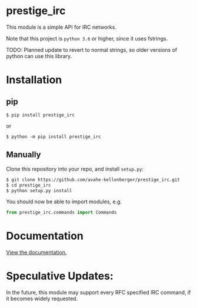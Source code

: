 # prestige_irc

This module is a simple API for IRC networks.

Note that this project is `python 3.6` or higher, since it uses fstrings.

TODO: Planned update to revert to normal strings, so older versions of python can use this library.

# Installation

## pip

`$ pip install prestige_irc`

or

`$ python -m pip install prestige_irc`

## Manually

Clone this repository into your repo, and install `setup.py`:

```bash
$ git clone https://github.com/avahe-kellenberger/prestige_irc.git
$ cd prestige_irc
$ python setup.py install
```
You should now be able to import modules, e.g. 
```python
from prestige_irc.commands import Commands
```

# Documentation

[View the documentation.](https://github.com/avahe-kellenberger/prestige_irc/wiki/Documentation-Home)
  
# Speculative Updates:
In the future, this module may support every RFC specified IRC command, if it becomes widely requested.
 
